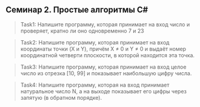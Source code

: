 ## Семинар 2. Простые алгоритмы С# ##
>Task1:
Напишите программу, которая принимает на вход число и проверяет, кратно ли оно одновременно 7 и 23

>Task2:
Напишите программу, которая принимает на вход координаты точки (X и Y), причём X ≠ 0 и Y ≠ 0 
и выдаёт номер координатной четверти плоскости, в которой находится эта точка.

>Task3:
Напишите программу, которая принимает на вход целое число из отрезка [10, 99] и показывает наибольшую цифру числа.

>Task4:
Напишите программу, которая на вход принимает натуральное число N, а на выходе
показывает его цифры через запятую (в обратном порядке).
